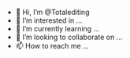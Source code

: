 - 👋 Hi, I’m @Totalediting
- 👀 I’m interested in ...
- 🌱 I’m currently learning ...
- 💞️ I’m looking to collaborate on ...
- 📫 How to reach me ...

<!---
Totalediting/Totalediting is a ✨ special ✨ repository because its `README.md` (this file) appears on your GitHub profile.
You can click the Preview link to take a look at your changes.
--->
